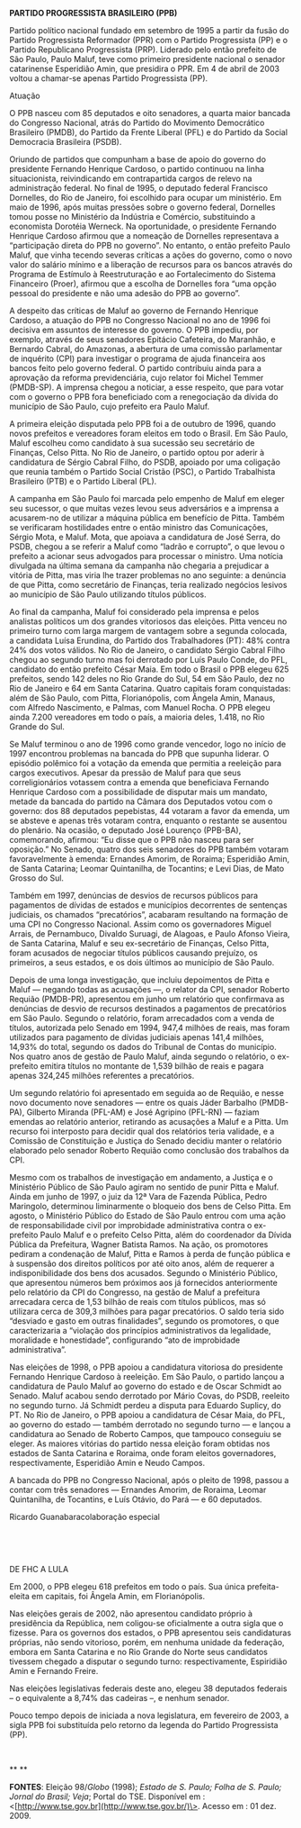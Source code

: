 **PARTIDO PROGRESSISTA BRASILEIRO (PPB)**

Partido político nacional fundado em setembro de 1995 a partir da fusão
do Partido Progressista Reformador (PPR) com o Partido Progressista (PP)
e o Partido Republicano Progressista (PRP). Liderado pelo então prefeito
de São Paulo, Paulo Maluf, teve como primeiro presidente nacional o
senador catarinense Esperidião Amin, que presidira o PPR. Em 4 de abril
de 2003 voltou a chamar-se apenas Partido Progressista (PP).

Atuação

O PPB nasceu com 85 deputados e oito senadores, a quarta maior bancada
do Congresso Nacional, atrás do Partido do Movimento Democrático
Brasileiro (PMDB), do Partido da Frente Liberal (PFL) e do Partido da
Social Democracia Brasileira (PSDB).

Oriundo de partidos que compunham a base de apoio do governo do
presidente Fernando Henrique Cardoso, o partido continuou na linha
situacionista, reivindicando em contrapartida cargos de relevo na
administração federal. No final de 1995, o deputado federal Francisco
Dornelles, do Rio de Janeiro, foi escolhido para ocupar um ministério.
Em maio de 1996, após muitas pressões sobre o governo federal, Dornelles
tomou posse no Ministério da Indústria e Comércio, substituindo a
economista Dorotéia Werneck. Na oportunidade, o presidente Fernando
Henrique Cardoso afirmou que a nomeação de Dornelles representava a
“participação direta do PPB no governo”. No entanto, o então prefeito
Paulo Maluf, que vinha tecendo severas críticas a ações do governo, como
o novo valor do salário mínimo e a liberação de recursos para os bancos
através do Programa de Estímulo à Reestruturação e ao Fortalecimento do
Sistema Financeiro (Proer), afirmou que a escolha de Dornelles fora “uma
opção pessoal do presidente e não uma adesão do PPB ao governo”.

A despeito das críticas de Maluf ao governo de Fernando Henrique
Cardoso, a atuação do PPB no Congresso Nacional no ano de 1996 foi
decisiva em assuntos de interesse do governo. O PPB impediu, por
exemplo, através de seus senadores Epitácio Cafeteira, do Maranhão, e
Bernardo Cabral, do Amazonas, a abertura de uma comissão parlamentar de
inquérito (CPI) para investigar o programa de ajuda financeira aos
bancos feito pelo governo federal. O partido contribuiu ainda para a
aprovação da reforma previdenciária, cujo relator foi Michel Temmer
(PMDB-SP). A imprensa chegou a noticiar, a esse respeito, que para votar
com o governo o PPB fora beneficiado com a renegociação da dívida do
município de São Paulo, cujo prefeito era Paulo Maluf.

A primeira eleição disputada pelo PPB foi a de outubro de 1996, quando
novos prefeitos e vereadores foram eleitos em todo o Brasil. Em São
Paulo, Maluf escolheu como candidato à sua sucessão seu secretário de
Finanças, Celso Pitta. No Rio de Janeiro, o partido optou por aderir à
candidatura de Sérgio Cabral Filho, do PSDB, apoiado por uma coligação
que reunia também o Partido Social Cristão (PSC), o Partido Trabalhista
Brasileiro (PTB) e o Partido Liberal (PL).

A campanha em São Paulo foi marcada pelo empenho de Maluf em eleger seu
sucessor, o que muitas vezes levou seus adversários e a imprensa a
acusarem-no de utilizar a máquina pública em benefício de Pitta. Também
se verificaram hostilidades entre o então ministro das Comunicações,
Sérgio Mota, e Maluf. Mota, que apoiava a candidatura de José Serra, do
PSDB, chegou a se referir a Maluf como “ladrão e corrupto”, o que levou
o prefeito a acionar seus advogados para processar o ministro. Uma
notícia divulgada na última semana da campanha não chegaria a prejudicar
a vitória de Pitta, mas viria lhe trazer problemas no ano seguinte: a
denúncia de que Pitta, como secretário de Finanças, teria realizado
negócios lesivos ao município de São Paulo utilizando títulos públicos.

Ao final da campanha, Maluf foi considerado pela imprensa e pelos
analistas políticos um dos grandes vitoriosos das eleições. Pitta venceu
no primeiro turno com larga margem de vantagem sobre a segunda colocada,
a candidata Luísa Erundina, do Partido dos Trabalhadores (PT): 48%
contra 24% dos votos válidos. No Rio de Janeiro, o candidato Sérgio
Cabral Filho chegou ao segundo turno mas foi derrotado por Luís Paulo
Conde, do PFL, candidato do então prefeito César Maia. Em todo o Brasil
o PPB elegeu 625 prefeitos, sendo 142 deles no Rio Grande do Sul, 54 em
São Paulo, dez no Rio de Janeiro e 64 em Santa Catarina. Quatro capitais
foram conquistadas: além de São Paulo, com Pitta, Florianópolis, com
Ângela Amin, Manaus, com Alfredo Nascimento, e Palmas, com Manuel Rocha.
O PPB elegeu ainda 7.200 vereadores em todo o país, a maioria deles,
1.418, no Rio Grande do Sul.

Se Maluf terminou o ano de 1996 como grande vencedor, logo no início de
1997 encontrou problemas na bancada do PPB que supunha liderar. O
episódio polêmico foi a votação da emenda que permitia a reeleição para
cargos executivos. Apesar da pressão de Maluf para que seus
correligionários votassem contra a emenda que beneficiava Fernando
Henrique Cardoso com a possibilidade de disputar mais um mandato, metade
da bancada do partido na Câmara dos Deputados votou com o governo: dos
88 deputados pepebistas, 44 votaram a favor da emenda, um se absteve e
apenas três votaram contra, enquanto o restante se ausentou do plenário.
Na ocasião, o deputado José Lourenço (PPB-BA), comemorando, afirmou: “Eu
disse que o PPB não nasceu para ser oposição.” No Senado, quatro dos
seis senadores do PPB também votaram favoravelmente à emenda: Ernandes
Amorim, de Roraima; Esperidião Amin, de Santa Catarina; Leomar
Quintanilha, de Tocantins; e Levi Dias, de Mato Grosso do Sul.

Também em 1997, denúncias de desvios de recursos públicos para
pagamentos de dívidas de estados e municípios decorrentes de sentenças
judiciais, os chamados “precatórios”, acabaram resultando na formação de
uma CPI no Congresso Nacional. Assim como os governadores Miguel Arrais,
de Pernambuco, Divaldo Suruagi, de Alagoas, e Paulo Afonso Vieira, de
Santa Catarina, Maluf e seu ex-secretário de Finanças, Celso Pitta,
foram acusados de negociar títulos públicos causando prejuízo, os
primeiros, a seus estados, e os dois últimos ao município de São Paulo.

Depois de uma longa investigação, que incluiu depoimentos de Pitta e
Maluf — negando todas as acusações —, o relator da CPI, senador Roberto
Requião (PMDB-PR), apresentou em junho um relatório que confirmava as
denúncias de desvio de recursos destinados a pagamentos de precatórios
em São Paulo. Segundo o relatório, foram arrecadados com a venda de
títulos, autorizada pelo Senado em 1994, 947,4 milhões de reais, mas
foram utilizados para pagamento de dívidas judiciais apenas 141,4
milhões, 14,93% do total, segundo os dados do Tribunal de Contas do
município. Nos quatro anos de gestão de Paulo Maluf, ainda segundo o
relatório, o ex-prefeito emitira títulos no montante de 1,539 bilhão de
reais e pagara apenas 324,245 milhões referentes a precatórios.

Um segundo relatório foi apresentado em seguida ao de Requião, e nesse
novo documento nove senadores — entre os quais Jáder Barbalho (PMDB-PA),
Gilberto Miranda (PFL-AM) e José Agripino (PFL-RN) — faziam emendas ao
relatório anterior, retirando as acusações a Maluf e a Pitta. Um recurso
foi interposto para decidir qual dos relatórios teria validade, e a
Comissão de Constituição e Justiça do Senado decidiu manter o relatório
elaborado pelo senador Roberto Requião como conclusão dos trabalhos da
CPI.

Mesmo com os trabalhos de investigação em andamento, a Justiça e o
Ministério Público de São Paulo agiram no sentido de punir Pitta e
Maluf. Ainda em junho de 1997, o juiz da 12ª Vara de Fazenda Pública,
Pedro Maringolo, determinou liminarmente o bloqueio dos bens de Celso
Pitta. Em agosto, o Ministério Público do Estado de São Paulo entrou com
uma ação de responsabilidade civil por improbidade administrativa contra
o ex-prefeito Paulo Maluf e o prefeito Celso Pitta, além do coordenador
da Dívida Pública da Prefeitura, Wagner Batista Ramos. Na ação, os
promotores pediram a condenação de Maluf, Pitta e Ramos à perda de
função pública e à suspensão dos direitos políticos por até oito anos,
além de requerer a indisponibilidade dos bens dos acusados. Segundo o
Ministério Público, que apresentou números bem próximos aos já
fornecidos anteriormente pelo relatório da CPI do Congresso, na gestão
de Maluf a prefeitura arrecadara cerca de 1,53 bilhão de reais com
títulos públicos, mas só utilizara cerca de 309,3 milhões para pagar
precatórios. O saldo teria sido “desviado e gasto em outras
finalidades”, segundo os promotores, o que caracterizaria a “violação
dos princípios administrativos da legalidade, moralidade e honestidade”,
configurando “ato de improbidade administrativa”.

Nas eleições de 1998, o PPB apoiou a candidatura vitoriosa do presidente
Fernando Henrique Cardoso à reeleição. Em São Paulo, o partido lançou a
candidatura de Paulo Maluf ao governo do estado e de Oscar Schmidt ao
Senado. Maluf acabou sendo derrotado por Mário Covas, do PSDB, reeleito
no segundo turno. Já Schmidt perdeu a disputa para Eduardo Suplicy, do
PT. No Rio de Janeiro, o PPB apoiou a candidatura de César Maia, do PFL,
ao governo do estado — também derrotado no segundo turno — e lançou a
candidatura ao Senado de Roberto Campos, que tampouco conseguiu se
eleger. As maiores vitórias do partido nessa eleição foram obtidas nos
estados de Santa Catarina e Roraima, onde foram eleitos governadores,
respectivamente, Esperidião Amin e Neudo Campos.

A bancada do PPB no Congresso Nacional, após o pleito de 1998, passou a
contar com três senadores — Ernandes Amorim, de Roraima, Leomar
Quintanilha, de Tocantins, e Luís Otávio, do Pará — e 60 deputados.

Ricardo Guanabaracolaboração especial

 

 

DE FHC A LULA

Em 2000, o PPB elegeu 618 prefeitos em todo o país. Sua única
prefeita-eleita em capitais, foi Ângela Amin, em Florianópolis.

Nas eleições gerais de 2002, não apresentou candidato próprio à
presidência da República, nem coligou-se oficialmente a outra sigla que
o fizesse. Para os governos dos estados, o PPB apresentou seis
candidaturas próprias, não sendo vitorioso, porém, em nenhuma unidade da
federação, embora em Santa Catarina e no Rio Grande do Norte seus
candidatos tivessem chegado a disputar o segundo turno: respectivamente,
Espiridião Amin e Fernando Freire.

Nas eleições legislativas federais deste ano, elegeu 38 deputados
federais – o equivalente a 8,74% das cadeiras –, e nenhum senador.

Pouco tempo depois de iniciada a nova legislatura, em fevereiro de 2003,
a sigla PPB foi substituída pelo retorno da legenda do Partido
Progressista (PP).

 

** **

**FONTES**: Eleição 98/*Globo* (1998); *Estado de S. Paulo; Folha de S.
Paulo; Jornal do Brasil; Veja*; Portal do TSE. Disponível em :
\<[http://www.tse.gov.br](http://www.tse.gov.br/)\>. Acesso em : 01 dez.
2009.

